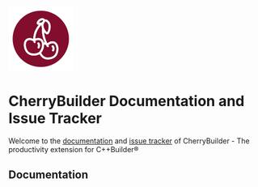 
![abc](img/cherrybuilder_128.png)
# CherryBuilder Documentation and Issue Tracker

Welcome to the [documentation](#Documentation) and [issue tracker](https://github.com/FlKo/CherryBuilder-Doc/issues) of CherryBuilder - The productivity extension for C++Builder®

## Documentation